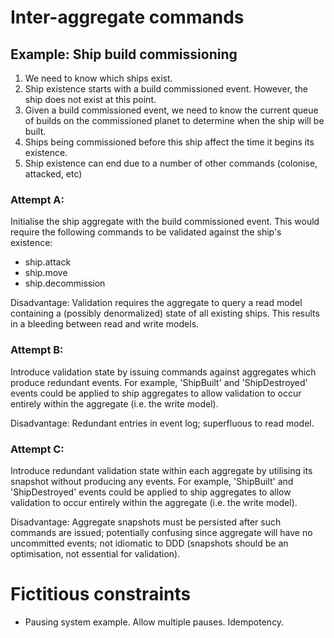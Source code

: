 # Inter-aggregate commands

## Example: Ship build commissioning
1. We need to know which ships exist.
2. Ship existence starts with a build commissioned event. However, the ship does not exist at this point.
3. Given a build commissioned event, we need to know the current queue of builds on the commissioned planet to determine when the ship will be built.
4. Ships being commissioned before this ship affect the time it begins its existence.
5. Ship existence can end due to a number of other commands (colonise, attacked, etc)

### Attempt A:
Initialise the ship aggregate with the build commissioned event. This would require the following commands to be validated against the ship's existence:

- ship.attack
- ship.move
- ship.decommission

Disadvantage: Validation requires the aggregate to query a read model containing a (possibly denormalized) state of all existing ships. This results in a bleeding between read and write models.

### Attempt B:
Introduce validation state by issuing commands against aggregates which produce redundant events. For example, 'ShipBuilt' and 'ShipDestroyed' events could be applied to ship aggregates to allow validation to occur entirely within the aggregate (i.e. the write model).

Disadvantage: Redundant entries in event log; superfluous to read model.

### Attempt C:
Introduce redundant validation state within each aggregate by utilising its snapshot without producing any events. For example, 'ShipBuilt' and 'ShipDestroyed' events could be applied to ship aggregates to allow validation to occur entirely within the aggregate (i.e. the write model).

Disadvantage: Aggregate snapshots must be persisted after such commands are issued; potentially confusing since aggregate will have no uncommitted events; not idiomatic to DDD (snapshots should be an optimisation, not essential for validation).

# Fictitious constraints
- Pausing system example. Allow multiple pauses. Idempotency.
